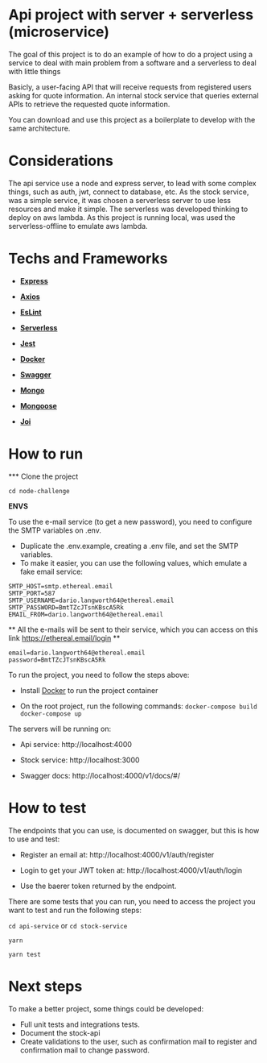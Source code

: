 # Api project with server + serverless (microservice)
The goal of this project is to do an example of how to do a project using a service to deal with main problem from a software and a serverless to deal with little things

Basicly, a user-facing API that will receive requests from registered users asking for quote information.
An internal stock service that queries external APIs to retrieve the requested quote information.

You can download and use this project as a boilerplate to develop with the same architecture. 

# Considerations

The api service use a node and express server, to lead with some complex things, such as auth, jwt, connect to database, etc. As the stock service, was a simple service, it was chosen a serverless server to use less resources and make it simple. The serverless was developed thinking to deploy on aws lambda. As this project is running local, was used the serverless-offline to emulate aws lambda.

# Techs and Frameworks

- **[Express](https://www.npmjs.com/package/express "express")**

- **[Axios](https://www.npmjs.com/package/axios "axios")**

- **[EsLint](https://www.npmjs.com/package/eslint)**

- **[Serverless](https://www.serverless.com/plugins/serverless-offline)**

- **[Jest](https://jestjs.io/)**

- **[Docker](https://www.docker.com)**

- **[Swagger](https://swagger.io)**

- **[Mongo](https://www.mongodb.com/)**

- **[Mongoose](https://mongoosejs.com)**

- **[Joi](https://www.npmjs.com/package/joi)**

# How to run

*** Clone the project

```cd node-challenge```

**ENVS**

To use the e-mail service (to get a new password), you need to configure the SMTP variables on .env.
- Duplicate the .env.example, creating a .env file, and set the SMTP variables. 
- To make it easier, you can use the following values, which emulate a fake email service:
```
SMTP_HOST=smtp.ethereal.email
SMTP_PORT=587
SMTP_USERNAME=dario.langworth64@ethereal.email
SMTP_PASSWORD=BmtTZcJTsnKBscA5Rk
EMAIL_FROM=dario.langworth64@ethereal.email
```

** All the e-mails will be sent to their service, which you can access on this link https://ethereal.email/login **
```
email=dario.langworth64@ethereal.email 
password=BmtTZcJTsnKBscA5Rk
```

To run the project, you need to follow the steps above:
- Install [Docker](https://www.docker.com) to run the project container

- On the root project, run the following commands:
```docker-compose build```
```docker-compose up```

The servers will be running on:

- Api service: http://localhost:4000

- Stock service: http://localhost:3000

- Swagger docs: http://localhost:4000/v1/docs/#/

# How to test

The endpoints that you can use, is documented on swagger, but this is how to use and test:
- Register an email at: http://localhost:4000/v1/auth/register
- Login to get your JWT token at: http://localhost:4000/v1/auth/login

- Use the baerer token returned by the endpoint.

There are some tests that you can run, you need to access the project you want to test and run the following steps:

```cd api-service``` or ```cd stock-service```

```yarn```

```yarn test```

# Next steps

To make a better project, some things could be developed:
- Full unit tests and integrations tests.
- Document the stock-api
- Create validations to the user, such as confirmation mail to register and confirmation mail to change password.
